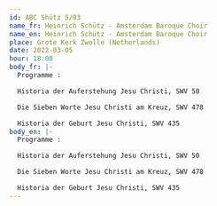 ```yaml
---
id: ABC Shütz 5/03
name_fr: Heinrich Schütz - Amsterdam Baroque Choir
name_en: Heinrich Schütz - Amsterdam Baroque Choir
place: Grote Kerk Zwolle (Netherlands)
date: 2022-03-05
hour: 18:00
body_fr: |-
  Programme : 

  Historia der Auferstehung Jesu Christi, SWV 50

  Die Sieben Worte Jesu Christi am Kreuz, SWV 478

  Historia der Geburt Jesu Christi, SWV 435
body_en: |-
  Programme : 

  Historia der Auferstehung Jesu Christi, SWV 50

  Die Sieben Worte Jesu Christi am Kreuz, SWV 478

  Historia der Geburt Jesu Christi, SWV 435
---
```

